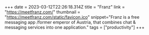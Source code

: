 +++
date = 2023-03-12T22:26:18.314Z
title = "Franz"
link = "https://meetfranz.com/"
thumbnail = "https://meetfranz.com/static/favicon.ico"
snippet="Franz is a free messaging app /former emperor of Austria, that combines chat & messaging services into one application."
tags = ["productivity"]
+++
